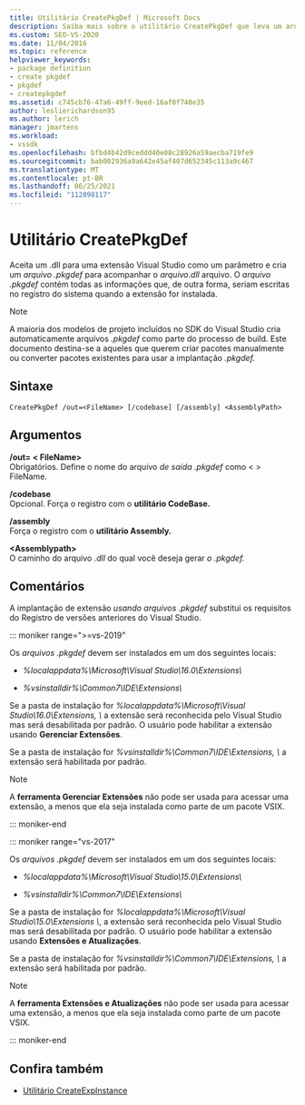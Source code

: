 ```yaml
---
title: Utilitário CreatePkgDef | Microsoft Docs
description: Saiba mais sobre o utilitário CreatePkgDef que leva um arquivo .dll para uma extensão Visual Studio como um parâmetro e cria um arquivo .pkgdef para acompanhar o arquivo .dll.
ms.custom: SEO-VS-2020
ms.date: 11/04/2016
ms.topic: reference
helpviewer_keywords:
- package definition
- create pkgdef
- pkgdef
- createpkgdef
ms.assetid: c745cb76-47a6-49ff-9eed-16af0f748e35
author: leslierichardson95
ms.author: lerich
manager: jmartens
ms.workload:
- vssdk
ms.openlocfilehash: bfbd4b42d9ceddd40e08c28926a59aecba719fe9
ms.sourcegitcommit: bab002936a9a642e45af407d652345c113a9c467
ms.translationtype: MT
ms.contentlocale: pt-BR
ms.lasthandoff: 06/25/2021
ms.locfileid: "112898117"
---
```

# <a name="createpkgdef-utility"></a>Utilitário CreatePkgDef
Aceita um .dll para uma extensão Visual Studio como um parâmetro e cria um *arquivo .pkgdef* para acompanhar o *arquivo.dll* arquivo. O *arquivo .pkgdef* contém todas as informações que, de outra forma, seriam escritas no registro do sistema quando a extensão for instalada.

> [!NOTE]
> A maioria dos modelos de projeto incluídos no SDK do Visual Studio cria automaticamente arquivos *.pkgdef* como parte do processo de build. Este documento destina-se a aqueles que querem criar pacotes manualmente ou converter pacotes existentes para usar a implantação *.pkgdef.*

## <a name="syntax"></a>Sintaxe

```
CreatePkgDef /out=<FileName> [/codebase] [/assembly] <AssemblyPath>
```

## <a name="arguments"></a>Argumentos
**/out= &lt; FileName&gt;**\
Obrigatórios. Define o nome do arquivo *de saída .pkgdef* como &lt; &gt; FileName.

**/codebase**\
Opcional. Força o registro com o **utilitário CodeBase.**

**/assembly**\
Força o registro com o **utilitário Assembly.**

**&lt;Assemblypath&gt;**\
O caminho do arquivo *.dll* do qual você deseja gerar *o .pkgdef.*

## <a name="remarks"></a>Comentários
A implantação de extensão *usando arquivos .pkgdef* substitui os requisitos do Registro de versões anteriores do Visual Studio.

::: moniker range=">=vs-2019"

Os *arquivos .pkgdef* devem ser instalados em um dos seguintes locais:

- *%localappdata%\Microsoft\Visual Studio\16.0\Extensions\\*

- *%vsinstalldir%\Common7\IDE\Extensions\\*

Se a pasta de instalação for *%localappdata%\Microsoft\Visual Studio\16.0\Extensions, \\* a extensão será reconhecida pelo Visual Studio mas será desabilitada por padrão. O usuário pode habilitar a extensão usando **Gerenciar Extensões**.

Se a pasta de instalação for *%vsinstalldir%\Common7\IDE\Extensions, \\* a extensão será habilitada por padrão.

> [!NOTE]
> A **ferramenta Gerenciar Extensões** não pode ser usada para acessar uma extensão, a menos que ela seja instalada como parte de um pacote VSIX.

::: moniker-end

::: moniker range="vs-2017"

Os *arquivos .pkgdef* devem ser instalados em um dos seguintes locais:

- *%localappdata%\Microsoft\Visual Studio\15.0\Extensions\\*

- *%vsinstalldir%\Common7\IDE\Extensions\\*

Se a pasta de instalação for *%localappdata%\Microsoft\Visual Studio\15.0\Extensions \\*, a extensão será reconhecida pelo Visual Studio mas será desabilitada por padrão. O usuário pode habilitar a extensão usando **Extensões e Atualizações**.

Se a pasta de instalação for *%vsinstalldir%\Common7\IDE\Extensions, \\* a extensão será habilitada por padrão.

> [!NOTE]
> A **ferramenta Extensões e Atualizações** não pode ser usada para acessar uma extensão, a menos que ela seja instalada como parte de um pacote VSIX.

::: moniker-end

## <a name="see-also"></a>Confira também
- [Utilitário CreateExpInstance](../../extensibility/internals/createexpinstance-utility.md)
